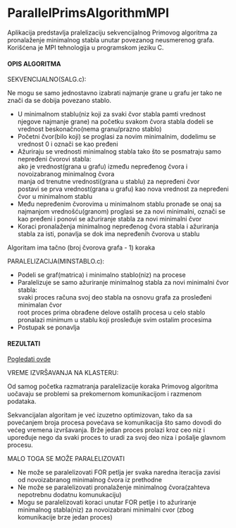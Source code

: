 # ParallelPrimsAlgorithmMPI

Aplikacija predstavlja pralelizaciju sekvencijalnog Primovog algoritma 
za pronalaženje minimalnog stabla unutar povezanog neusmerenog grafa.
Korišćena je MPI tehnologija u programskom jeziku C.

#### OPIS ALGORITMA
 
SEKVENCIJALNO(SALG.c):

Ne mogu se samo jednostavno izabrati najmanje grane u grafu 
jer tako ne znači da se dobija povezano stablo.

- U minimalnom stablu(niz koji za svaki čvor stabla pamti vrednost njegove najmanje grane) 
na početku svakom čvora stabla dodeli se vrednost beskonačno(nema granu/prazno stablo)
- Početni čvor(bilo koji) se proglasi za novim minimalnim, dodelimu se vrednost 0 i označi se kao pređeni
- Ažuriraju se vrednosti minimalnog stabla tako što se posmatraju samo nepređeni čvorovi stabla:<br/>
   ako je vrednost(grana u grafu) između nepređenog čvora i novoizabranog minimalnog čvora<br/>
   manja od trenutne vrednosti(grana u stablu) za nepređeni čvor<br/>
   postavi se prva vrednost(grana u grafu) kao nova vrednost za nepređeni čvor u minimalnom stablu
- Među nepređenim čvorovima u minimalnom stablu pronađe se onaj sa najmanjom vrednošću(granom)
proglasi se za novi minimalni, označi se kao pređeni i ponovi se ažuriranje stabla za novi minimalni čvor
- Koraci pronalaženja minimalnog nepređenog čvora stabla i ažuriranja stabla za isti, 
ponavlja se dok ima nepređenih čvorova u stablu

Algoritam ima tačno (broj čvorova grafa - 1) koraka


PARALELIZACIJA(MINSTABLO.c):

- Podeli se graf(matrica) i minimalno stablo(niz) na procese
- Paralelizuje se samo ažuriranje minimalnog stabla za novi minimalni čvor stabla:<br/>
   svaki proces računa svoj deo stabla na osnovu grafa za prosleđeni minimalan čvor<br/>
   root proces prima obrađene delove ostalih procesa u celo stablo<br/>
   pronalazi minimum u stablu koji prosleđuje svim ostalim procesima 
- Postupak se ponavlja

#### REZULTATI
[Pogledati ovde](https://github.com/zaricu22/ParallelPrimsAlgorithmMPI/blob/master/Vreme%20izvrs%20na%20klasteru.pdf)

VREME IZVRŠAVANJA NA KLASTERU:

Od samog početka razmatranja paralelizacije koraka Primovog algoritma
uočavaju se problemi sa prekomernom komunikacijom i razmenom podataka.

Sekvancijalan algoritam je već izuzetno optimizovan,
tako da sa povećanjem broja procesa povećava se komunikacija
što samo dovodi do većeg vremena izvršavanja.
Brže jedan proces prolazi kroz ceo niz i upoređuje nego da 
svaki proces to uradi za svoj deo niza i pošalje glavnom procesu.

MALO TOGA SE MOŽE PARALELIZOVATI
- Ne može se paralelizovati FOR petlja 
jer svaka naredna iteracija zavisi od novoizabranog minimalnog čvora iz prethodne
- Ne može se paralelizovati pronalaženje minimalnog čvora(zahteva nepotrebnu dodatnu komunukaciju)
- Mogu se paralelizovati koraci unutar FOR petlje i to ažuriranje minimalnog stabla(niz) za novoizabrani minimalni cvor
(zbog komunikacije brze jedan proces)


